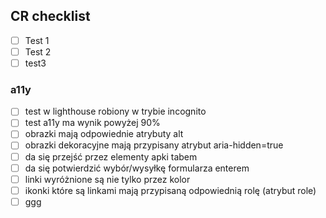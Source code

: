 ## CR checklist

- [ ] Test 1  
- [ ] Test 2
- [ ] test3

### a11y
- [ ] test w lighthouse robiony w trybie incognito
- [ ] test a11y  ma wynik powyżej 90% 
- [ ] obrazki mają odpowiednie atrybuty alt
- [ ] obrazki dekoracyjne mają przypisany atrybut aria-hidden=true
- [ ] da się przejść przez elementy apki tabem
- [ ] da się potwierdzić wybór/wysyłkę formularza enterem
- [ ] linki wyróżnione są nie tylko przez kolor
- [ ] ikonki które są linkami mają przypisaną odpowiednią rolę (atrybut role)
- [ ] ggg
